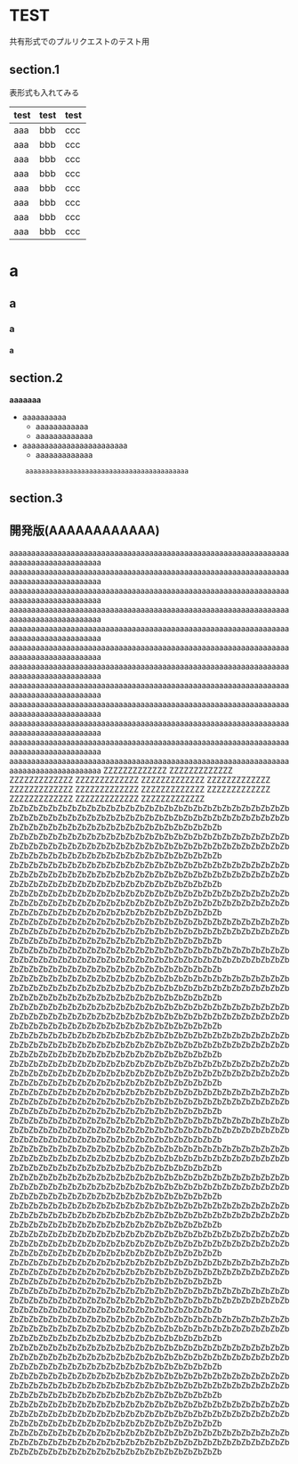 TEST
====

共有形式でのプルリクエストのテスト用

section.1
-----------


表形式も入れてみる

|test |  test |  test
|-----|-------|----------
|aaa  |  bbb  |  ccc
|aaa  |  bbb  |  ccc
|aaa  |  bbb  |  ccc
|aaa  |  bbb  |  ccc
|aaa  |  bbb  |  ccc
|aaa  |  bbb  |  ccc
|aaa  |  bbb  |  ccc
|aaa  |  bbb  |  ccc

# a
## a
### a
#### a

section.2
-----------
__aaaaaaa__

+	aaaaaaaaaa
	-	aaaaaaaaaaaa
	-	aaaaaaaaaaaaa
+	aaaaaaaaaaaaaaaaaaaaaaaa
	-	aaaaaaaaaaaaa


```
	aaaaaaaaaaaaaaaaaaaaaaaaaaaaaaaaaaaaaaaaa
```

section.3
-----------

開発版(AAAAAAAAAAAA)
-------

aaaaaaaaaaaaaaaaaaaaaaaaaaaaaaaaaaaaaaaaaaaaaaaaaaaaaaaaaaaaaaaaaaaaaaaaaaaaaaaaaaaaa
aaaaaaaaaaaaaaaaaaaaaaaaaaaaaaaaaaaaaaaaaaaaaaaaaaaaaaaaaaaaaaaaaaaaaaaaaaaaaaaaaaaaa
aaaaaaaaaaaaaaaaaaaaaaaaaaaaaaaaaaaaaaaaaaaaaaaaaaaaaaaaaaaaaaaaaaaaaaaaaaaaaaaaaaaaa
aaaaaaaaaaaaaaaaaaaaaaaaaaaaaaaaaaaaaaaaaaaaaaaaaaaaaaaaaaaaaaaaaaaaaaaaaaaaaaaaaaaaa
aaaaaaaaaaaaaaaaaaaaaaaaaaaaaaaaaaaaaaaaaaaaaaaaaaaaaaaaaaaaaaaaaaaaaaaaaaaaaaaaaaaaa
aaaaaaaaaaaaaaaaaaaaaaaaaaaaaaaaaaaaaaaaaaaaaaaaaaaaaaaaaaaaaaaaaaaaaaaaaaaaaaaaaaaaa
aaaaaaaaaaaaaaaaaaaaaaaaaaaaaaaaaaaaaaaaaaaaaaaaaaaaaaaaaaaaaaaaaaaaaaaaaaaaaaaaaaaaa
aaaaaaaaaaaaaaaaaaaaaaaaaaaaaaaaaaaaaaaaaaaaaaaaaaaaaaaaaaaaaaaaaaaaaaaaaaaaaaaaaaaaa
aaaaaaaaaaaaaaaaaaaaaaaaaaaaaaaaaaaaaaaaaaaaaaaaaaaaaaaaaaaaaaaaaaaaaaaaaaaaaaaaaaaaa
aaaaaaaaaaaaaaaaaaaaaaaaaaaaaaaaaaaaaaaaaaaaaaaaaaaaaaaaaaaaaaaaaaaaaaaaaaaaaaaaaaaaa
aaaaaaaaaaaaaaaaaaaaaaaaaaaaaaaaaaaaaaaaaaaaaaaaaaaaaaaaaaaaaaaaaaaaaaaaaaaaaaaaaaaaa
aaaaaaaaaaaaaaaaaaaaaaaaaaaaaaaaaaaaaaaaaaaaaaaaaaaaaaaaaaaaaaaaaaaaaaaaaaaaaaaaaaaaa
ZZZZZZZZZZZZZ
ZZZZZZZZZZZZZ
ZZZZZZZZZZZZZ
ZZZZZZZZZZZZZ
ZZZZZZZZZZZZZ
ZZZZZZZZZZZZZ
ZZZZZZZZZZZZZ
ZZZZZZZZZZZZZ
ZZZZZZZZZZZZZ
ZZZZZZZZZZZZZ
ZZZZZZZZZZZZZ
ZZZZZZZZZZZZZ
ZZZZZZZZZZZZZ
ZbZbZbZbZbZbZbZbZbZbZbZbZbZbZbZbZbZbZbZbZbZbZbZbZbZbZbZbZbZbZbZbZbZbZbZbZbZbZbZbZbZbZbZbZbZbZbZbZbZbZbZbZbZbZbZbZbZbZbZbZbZbZbZbZbZbZbZbZbZbZbZbZbZbZbZbZbZbZbZb
ZbZbZbZbZbZbZbZbZbZbZbZbZbZbZbZbZbZbZbZbZbZbZbZbZbZbZbZbZbZbZbZbZbZbZbZbZbZbZbZbZbZbZbZbZbZbZbZbZbZbZbZbZbZbZbZbZbZbZbZbZbZbZbZbZbZbZbZbZbZbZbZbZbZbZbZbZbZbZbZb
ZbZbZbZbZbZbZbZbZbZbZbZbZbZbZbZbZbZbZbZbZbZbZbZbZbZbZbZbZbZbZbZbZbZbZbZbZbZbZbZbZbZbZbZbZbZbZbZbZbZbZbZbZbZbZbZbZbZbZbZbZbZbZbZbZbZbZbZbZbZbZbZbZbZbZbZbZbZbZbZb
ZbZbZbZbZbZbZbZbZbZbZbZbZbZbZbZbZbZbZbZbZbZbZbZbZbZbZbZbZbZbZbZbZbZbZbZbZbZbZbZbZbZbZbZbZbZbZbZbZbZbZbZbZbZbZbZbZbZbZbZbZbZbZbZbZbZbZbZbZbZbZbZbZbZbZbZbZbZbZbZb
ZbZbZbZbZbZbZbZbZbZbZbZbZbZbZbZbZbZbZbZbZbZbZbZbZbZbZbZbZbZbZbZbZbZbZbZbZbZbZbZbZbZbZbZbZbZbZbZbZbZbZbZbZbZbZbZbZbZbZbZbZbZbZbZbZbZbZbZbZbZbZbZbZbZbZbZbZbZbZbZb
ZbZbZbZbZbZbZbZbZbZbZbZbZbZbZbZbZbZbZbZbZbZbZbZbZbZbZbZbZbZbZbZbZbZbZbZbZbZbZbZbZbZbZbZbZbZbZbZbZbZbZbZbZbZbZbZbZbZbZbZbZbZbZbZbZbZbZbZbZbZbZbZbZbZbZbZbZbZbZbZb
ZbZbZbZbZbZbZbZbZbZbZbZbZbZbZbZbZbZbZbZbZbZbZbZbZbZbZbZbZbZbZbZbZbZbZbZbZbZbZbZbZbZbZbZbZbZbZbZbZbZbZbZbZbZbZbZbZbZbZbZbZbZbZbZbZbZbZbZbZbZbZbZbZbZbZbZbZbZbZbZb
ZbZbZbZbZbZbZbZbZbZbZbZbZbZbZbZbZbZbZbZbZbZbZbZbZbZbZbZbZbZbZbZbZbZbZbZbZbZbZbZbZbZbZbZbZbZbZbZbZbZbZbZbZbZbZbZbZbZbZbZbZbZbZbZbZbZbZbZbZbZbZbZbZbZbZbZbZbZbZbZb
ZbZbZbZbZbZbZbZbZbZbZbZbZbZbZbZbZbZbZbZbZbZbZbZbZbZbZbZbZbZbZbZbZbZbZbZbZbZbZbZbZbZbZbZbZbZbZbZbZbZbZbZbZbZbZbZbZbZbZbZbZbZbZbZbZbZbZbZbZbZbZbZbZbZbZbZbZbZbZbZb
ZbZbZbZbZbZbZbZbZbZbZbZbZbZbZbZbZbZbZbZbZbZbZbZbZbZbZbZbZbZbZbZbZbZbZbZbZbZbZbZbZbZbZbZbZbZbZbZbZbZbZbZbZbZbZbZbZbZbZbZbZbZbZbZbZbZbZbZbZbZbZbZbZbZbZbZbZbZbZbZb
ZbZbZbZbZbZbZbZbZbZbZbZbZbZbZbZbZbZbZbZbZbZbZbZbZbZbZbZbZbZbZbZbZbZbZbZbZbZbZbZbZbZbZbZbZbZbZbZbZbZbZbZbZbZbZbZbZbZbZbZbZbZbZbZbZbZbZbZbZbZbZbZbZbZbZbZbZbZbZbZb
ZbZbZbZbZbZbZbZbZbZbZbZbZbZbZbZbZbZbZbZbZbZbZbZbZbZbZbZbZbZbZbZbZbZbZbZbZbZbZbZbZbZbZbZbZbZbZbZbZbZbZbZbZbZbZbZbZbZbZbZbZbZbZbZbZbZbZbZbZbZbZbZbZbZbZbZbZbZbZbZb
ZbZbZbZbZbZbZbZbZbZbZbZbZbZbZbZbZbZbZbZbZbZbZbZbZbZbZbZbZbZbZbZbZbZbZbZbZbZbZbZbZbZbZbZbZbZbZbZbZbZbZbZbZbZbZbZbZbZbZbZbZbZbZbZbZbZbZbZbZbZbZbZbZbZbZbZbZbZbZbZb
ZbZbZbZbZbZbZbZbZbZbZbZbZbZbZbZbZbZbZbZbZbZbZbZbZbZbZbZbZbZbZbZbZbZbZbZbZbZbZbZbZbZbZbZbZbZbZbZbZbZbZbZbZbZbZbZbZbZbZbZbZbZbZbZbZbZbZbZbZbZbZbZbZbZbZbZbZbZbZbZb
ZbZbZbZbZbZbZbZbZbZbZbZbZbZbZbZbZbZbZbZbZbZbZbZbZbZbZbZbZbZbZbZbZbZbZbZbZbZbZbZbZbZbZbZbZbZbZbZbZbZbZbZbZbZbZbZbZbZbZbZbZbZbZbZbZbZbZbZbZbZbZbZbZbZbZbZbZbZbZbZb
ZbZbZbZbZbZbZbZbZbZbZbZbZbZbZbZbZbZbZbZbZbZbZbZbZbZbZbZbZbZbZbZbZbZbZbZbZbZbZbZbZbZbZbZbZbZbZbZbZbZbZbZbZbZbZbZbZbZbZbZbZbZbZbZbZbZbZbZbZbZbZbZbZbZbZbZbZbZbZbZb
ZbZbZbZbZbZbZbZbZbZbZbZbZbZbZbZbZbZbZbZbZbZbZbZbZbZbZbZbZbZbZbZbZbZbZbZbZbZbZbZbZbZbZbZbZbZbZbZbZbZbZbZbZbZbZbZbZbZbZbZbZbZbZbZbZbZbZbZbZbZbZbZbZbZbZbZbZbZbZbZb
ZbZbZbZbZbZbZbZbZbZbZbZbZbZbZbZbZbZbZbZbZbZbZbZbZbZbZbZbZbZbZbZbZbZbZbZbZbZbZbZbZbZbZbZbZbZbZbZbZbZbZbZbZbZbZbZbZbZbZbZbZbZbZbZbZbZbZbZbZbZbZbZbZbZbZbZbZbZbZbZb
ZbZbZbZbZbZbZbZbZbZbZbZbZbZbZbZbZbZbZbZbZbZbZbZbZbZbZbZbZbZbZbZbZbZbZbZbZbZbZbZbZbZbZbZbZbZbZbZbZbZbZbZbZbZbZbZbZbZbZbZbZbZbZbZbZbZbZbZbZbZbZbZbZbZbZbZbZbZbZbZb
ZbZbZbZbZbZbZbZbZbZbZbZbZbZbZbZbZbZbZbZbZbZbZbZbZbZbZbZbZbZbZbZbZbZbZbZbZbZbZbZbZbZbZbZbZbZbZbZbZbZbZbZbZbZbZbZbZbZbZbZbZbZbZbZbZbZbZbZbZbZbZbZbZbZbZbZbZbZbZbZb
ZbZbZbZbZbZbZbZbZbZbZbZbZbZbZbZbZbZbZbZbZbZbZbZbZbZbZbZbZbZbZbZbZbZbZbZbZbZbZbZbZbZbZbZbZbZbZbZbZbZbZbZbZbZbZbZbZbZbZbZbZbZbZbZbZbZbZbZbZbZbZbZbZbZbZbZbZbZbZbZb
ZbZbZbZbZbZbZbZbZbZbZbZbZbZbZbZbZbZbZbZbZbZbZbZbZbZbZbZbZbZbZbZbZbZbZbZbZbZbZbZbZbZbZbZbZbZbZbZbZbZbZbZbZbZbZbZbZbZbZbZbZbZbZbZbZbZbZbZbZbZbZbZbZbZbZbZbZbZbZbZb
ZbZbZbZbZbZbZbZbZbZbZbZbZbZbZbZbZbZbZbZbZbZbZbZbZbZbZbZbZbZbZbZbZbZbZbZbZbZbZbZbZbZbZbZbZbZbZbZbZbZbZbZbZbZbZbZbZbZbZbZbZbZbZbZbZbZbZbZbZbZbZbZbZbZbZbZbZbZbZbZb
